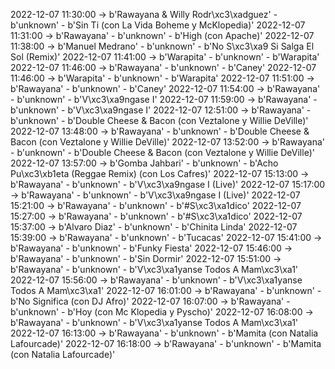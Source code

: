 2022-12-07 11:30:00 -> b'Rawayana & Willy Rodr\xc3\xadguez' - b'unknown' - b'Sin Ti (con La Vida Boheme y McKlopedia)'
2022-12-07 11:31:00 -> b'Rawayana' - b'unknown' - b'High (con Apache)'
2022-12-07 11:38:00 -> b'Manuel Medrano' - b'unknown' - b'No S\xc3\xa9 Si Salga El Sol (Remix)'
2022-12-07 11:41:00 -> b'Warapita' - b'unknown' - b'Warapita'
2022-12-07 11:46:00 -> b'Rawayana' - b'unknown' - b'Caney'
2022-12-07 11:46:00 -> b'Warapita' - b'unknown' - b'Warapita'
2022-12-07 11:51:00 -> b'Rawayana' - b'unknown' - b'Caney'
2022-12-07 11:54:00 -> b'Rawayana' - b'unknown' - b'V\xc3\xa9ngase I'
2022-12-07 11:59:00 -> b'Rawayana' - b'unknown' - b'V\xc3\xa9ngase I'
2022-12-07 12:51:00 -> b'Rawayana' - b'unknown' - b'Double Cheese & Bacon (con Veztalone y Willie DeVille)'
2022-12-07 13:48:00 -> b'Rawayana' - b'unknown' - b'Double Cheese & Bacon (con Veztalone y Willie DeVille)'
2022-12-07 13:52:00 -> b'Rawayana' - b'unknown' - b'Double Cheese & Bacon (con Veztalone y Willie DeVille)'
2022-12-07 13:57:00 -> b'Gomba Jahbari' - b'unknown' - b'Acho Pu\xc3\xb1eta (Reggae Remix) (con Los Cafres)'
2022-12-07 15:13:00 -> b'Rawayana' - b'unknown' - b'V\xc3\xa9ngase I (Live)'
2022-12-07 15:17:00 -> b'Rawayana' - b'unknown' - b'V\xc3\xa9ngase I (Live)'
2022-12-07 15:21:00 -> b'Rawayana' - b'unknown' - b'#S\xc3\xa1dico'
2022-12-07 15:27:00 -> b'Rawayana' - b'unknown' - b'#S\xc3\xa1dico'
2022-12-07 15:37:00 -> b'Alvaro Diaz' - b'unknown' - b'Chinita Linda'
2022-12-07 15:39:00 -> b'Rawayana' - b'unknown' - b'Tucacas'
2022-12-07 15:41:00 -> b'Rawayana' - b'unknown' - b'Funky Fiesta'
2022-12-07 15:46:00 -> b'Rawayana' - b'unknown' - b'Sin Dormir'
2022-12-07 15:51:00 -> b'Rawayana' - b'unknown' - b'V\xc3\xa1yanse Todos A Mam\xc3\xa1'
2022-12-07 15:56:00 -> b'Rawayana' - b'unknown' - b'V\xc3\xa1yanse Todos A Mam\xc3\xa1'
2022-12-07 16:01:00 -> b'Rawayana' - b'unknown' - b'No Significa (con DJ Afro)'
2022-12-07 16:07:00 -> b'Rawayana' - b'unknown' - b'Hoy (con Mc Klopedia y Pyscho)'
2022-12-07 16:08:00 -> b'Rawayana' - b'unknown' - b'V\xc3\xa1yanse Todos A Mam\xc3\xa1'
2022-12-07 16:13:00 -> b'Rawayana' - b'unknown' - b'Mamita (con Natalia Lafourcade)'
2022-12-07 16:18:00 -> b'Rawayana' - b'unknown' - b'Mamita (con Natalia Lafourcade)'
